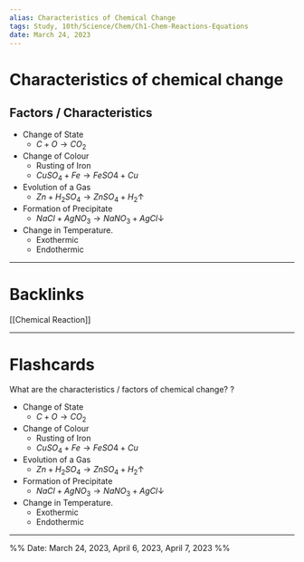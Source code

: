 ```yaml
---
alias: Characteristics of Chemical Change
tags: Study, 10th/Science/Chem/Ch1-Chem-Reactions-Equations
date: March 24, 2023
---
```


# Characteristics of chemical change
## Factors / Characteristics
- Change of State
	- $C + O \rightarrow CO_2$
- Change of Colour
	- Rusting of Iron
	- $CuSO_4 + Fe \rightarrow FeSO4 + Cu$
- Evolution of a Gas
	- $Zn + H_2SO_4 \rightarrow ZnSO_4 + H_2\uparrow$
- Formation of Precipitate
	- $NaCl + AgNO_3 \rightarrow NaNO_3 + AgCl\downarrow$
- Change in Temperature.
	- Exothermic
	- Endothermic

---
# Backlinks

[[Chemical Reaction]]

---
# Flashcards

What are the characteristics / factors of chemical change?
?
- Change of State
	- $C + O \rightarrow CO_2$
- Change of Colour
	- Rusting of Iron
	- $CuSO_4 + Fe \rightarrow FeSO4 + Cu$
- Evolution of a Gas
	- $Zn + H_2SO_4 \rightarrow ZnSO_4 + H_2\uparrow$
- Formation of Precipitate
	- $NaCl + AgNO_3 \rightarrow NaNO_3 + AgCl\downarrow$
- Change in Temperature.
	- Exothermic
	- Endothermic
<!--SR:!2025-07-05,578,280-->

---
%%
Date: March 24, 2023, April 6, 2023, April 7, 2023
%%
